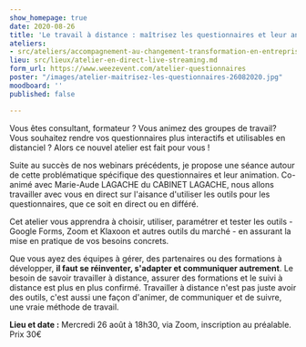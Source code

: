 ```yaml
---
show_homepage: true
date: 2020-08-26
title: 'Le travail à distance : maîtrisez les questionnaires et leur animation'
ateliers:
- src/ateliers/accompagnement-au-changement-transformation-en-entreprises.md
lieu: src/lieux/atelier-en-direct-live-streaming.md
form_url: https://www.weezevent.com/atelier-questionnaires
poster: "/images/atelier-maitrisez-les-questionnaires-26082020.jpg"
moodboard: ''
published: false

---
```

Vous êtes consultant, formateur ? Vous animez des groupes de travail? Vous souhaitez rendre vos questionnaires plus interactifs et utilisables en distanciel ? Alors ce nouvel atelier est fait pour vous !

Suite au succès de nos webinars précédents, je propose une séance autour de cette problématique spécifique des questionnaires et leur animation. Co-animé avec Marie-Aude LAGACHE du CABINET LAGACHE, nous allons travailler avec vous en direct sur l'aisance d'utiliser les outils pour les questionnaires, que ce soit en direct ou en différé.  

Cet atelier vous apprendra à choisir, utiliser, paramétrer et tester les outils - Google Forms, Zoom et Klaxoon et autres outils du marché - en assurant la mise en pratique de vos besoins concrets.

Que vous ayez des équipes à gérer, des partenaires ou des formations à développer, **il faut se réinventer, s'adapter et communiquer autrement**. Le besoin de savoir travailler à distance, assurer des formations et le suivi à distance est plus en plus confirmé. Travailler à distance n'est pas juste avoir des outils, c'est aussi une façon d'animer, de communiquer et de suivre, une vraie méthode de travail.

**Lieu et date :**  Mercredi 26 août à 18h30, via Zoom, inscription au préalable. Prix 30€